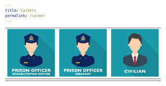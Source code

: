 ```yaml
---
title: Careers
permalink: /career
---
```



| [![Click for more](/images/image-library/poro.png)](https://www.sps.gov.sg/career/prison-officer) | [![Alt text for image on Isomer site](/images/image-library/posgt.png)](https://www.sps.gov.sg/career/prison-officer-(sergeant))|[ ![Alt text for image on Isomer site](/images/image-library/civi.png)](https://www.sps.gov.sg/career/civilian) |
| -------- | -------- | -------- |
|    |      |     |









